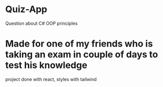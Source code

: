 # Quiz-App
Question about C# OOP principles 

# Made for one of my friends who is taking an exam in couple of days to test his knowledge

project done with react, styles with tailwind 


